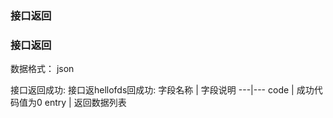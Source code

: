 ### 接口返回
### 接口返回
数据格式： json

接口返回成功: 
接口返hellofds回成功: 
字段名称 | 字段说明
---|---
code | 成功代码值为0
entry | 返回数据列表
